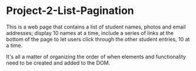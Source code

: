 # Project-2-List-Pagination
This is a web page that contains a list of student names, photos and email addresses;  display 10 names at a time, include a series of links at the bottom of the page to let users click through the other student entries, 10 at a time.

It's all a matter of organizing the order of when elements and functionality need to be created and added to the DOM. 
